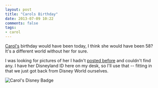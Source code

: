 ```yaml
---
layout: post
title: "Carols Birthday"
date: 2013-07-09 10:22
comments: false
tags: 
- carol
---
```

[Carol's][1] birthday would have been today, I think she would have been 58?  It's a different world without her for sure.

I was looking for pictures of her I hadn't [posted before][2] and couldn't find any.  I have her Disneyland ID here on my desk, so I'll use that -- fitting in that we just got back from Disney World ourselves.

![Carol's Disney Badge](http://media.eick.us/media/photographs/2013/2013-07-09/carol-disney-id.jpg)




[1]: /blog/2006/12/04/carol-anne-eick-july-9-1955-november-27-2006/
[2]: /blog/categories/carol/